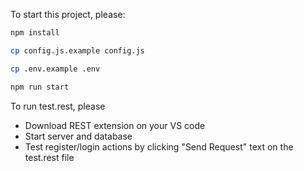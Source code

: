 To start this project, please:

``` bash
npm install
```
``` bash
cp config.js.example config.js
```
``` bash
cp .env.example .env
```
``` bash
npm run start
```

To run test.rest, please
- Download REST extension on your VS code
- Start server and database
- Test register/login actions by clicking "Send Request" text on the test.rest file